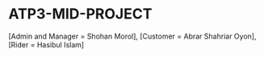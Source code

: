 # ATP3-MID-PROJECT
[Admin and Manager = Shohan Morol],
[Customer = Abrar Shahriar Oyon],
[Rider = Hasibul Islam]
